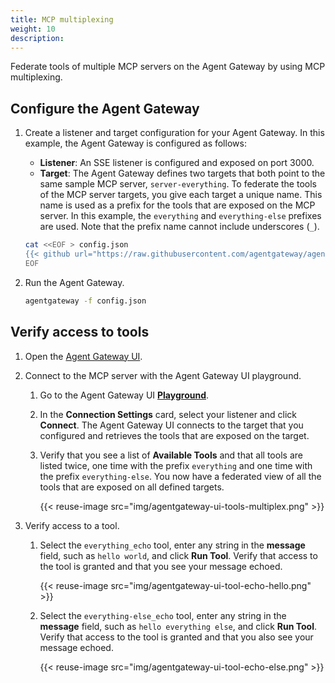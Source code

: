 ```yaml
---
title: MCP multiplexing
weight: 10
description:
---
```


Federate tools of multiple MCP servers on the Agent Gateway by using MCP multiplexing.

## Configure the Agent Gateway

1. Create a listener and target configuration for your Agent Gateway. In this example, the Agent Gateway is configured as follows: 
   * **Listener**: An SSE listener is configured and exposed on port 3000. 
   * **Target**: The Agent Gateway defines two targets that both point to the same sample MCP server, `server-everything`. To federate the tools of the MCP server targets, you give each target a unique name. This name is used as a prefix for the tools that are exposed on the MCP server. In this example, the `everything` and `everything-else` prefixes are used. Note that the prefix name cannot include underscores (`_`).

   ```sh
   cat <<EOF > config.json
   {{< github url="https://raw.githubusercontent.com/agentgateway/agentgateway/refs/heads/main/examples/multiplex/config.json" >}}
   EOF
   ```
   
2. Run the Agent Gateway. 
   ```sh
   agentgateway -f config.json
   ```
   
## Verify access to tools

1. Open the [Agent Gateway UI](http://localhost:19000/ui/). 

2. Connect to the MCP server with the Agent Gateway UI playground. 
   1. Go to the Agent Gateway UI [**Playground**](http://localhost:19000/ui/playground/).
   2. In the **Connection Settings** card, select your listener and click **Connect**. The Agent Gateway UI connects to the target that you configured and retrieves the tools that are exposed on the target. 
   3. Verify that you see a list of **Available Tools** and that all tools are listed twice, one time with the prefix `everything` and one time with the prefix `everything-else`. You now have a federated view of all the tools that are exposed on all defined targets.
   
      {{< reuse-image src="img/agentgateway-ui-tools-multiplex.png" >}}

6. Verify access to a tool. 
   1. Select the `everything_echo` tool, enter any string in the **message** field, such as `hello world`, and click **Run Tool**. Verify that access to the tool is granted and that you see your message echoed. 
   
      {{< reuse-image src="img/agentgateway-ui-tool-echo-hello.png" >}}
   
   2. Select the `everything-else_echo` tool, enter any string in the **message** field, such as `hello everything else`, and click **Run Tool**. Verify that access to the tool is granted and that you also see your message echoed. 
   
      {{< reuse-image src="img/agentgateway-ui-tool-echo-else.png" >}}